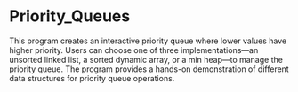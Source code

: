 # Priority_Queues
This program creates an interactive priority queue where lower values have higher priority. Users can choose one of three implementations—an unsorted linked list, a sorted dynamic array, or a min heap—to manage the priority queue. The program provides a hands-on demonstration of different data structures for priority queue operations.
